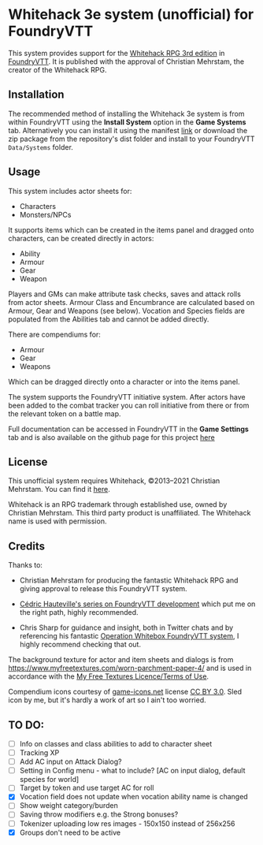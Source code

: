 # Whitehack 3e system (unofficial) for FoundryVTT

This system provides support for the [Whitehack RPG 3rd edition](https://whitehackrpg.wordpress.com/) in [FoundryVTT](https://foundryvtt.com). It is published with the approval of Christian Mehrstam, the creator of the Whitehack RPG.

## Installation

The recommended method of installing the Whitehack 3e system is from within FoundryVTT using the **Install System** option in the **Game Systems** tab. Alternatively you can install it using the manifest [link](https://raw.githubusercontent.com/hellbrandt/foundryvtt-whitehack-3e/main/src/system.json) or download the zip package from the repository's dist folder and install to your FoundryVTT `Data/Systems` folder.

## Usage

This system includes actor sheets for:

- Characters
- Monsters/NPCs

It supports items which can be created in the items panel and dragged onto characters, can be created directly in actors:

- Ability
- Armour
- Gear
- Weapon

Players and GMs can make attribute task checks, saves and attack rolls from actor sheets. Armour Class and Encumbrance are calculated based on Armour, Gear and Weapons (see below). Vocation and Species fields are populated from the Abilities tab and cannot be added directly.

There are compendiums for:

- Armour
- Gear
- Weapons

Which can be dragged directly onto a character or into the items panel.

The system supports the FoundryVTT initiative system. After actors have been added to the combat tracker you can roll initiative from there or from the relevant token on a battle map.

Full documentation can be accessed in FoundryVTT in the **Game Settings** tab and is also available on the github page for this project [here](https://neilbenson.github.io/foundryvtt-whitehack-3e/)

## License

This unofficial system requires Whitehack, &copy;2013&ndash;2021 Christian Mehrstam. You can find it [here](https://whitehackrpg.wordpress.com).

Whitehack is an RPG trademark through established use, owned by Christian Mehrstam. This third party product is unaffiliated. The Whitehack name is used with permission.

## Credits

Thanks to:

- Christian Mehrstam for producing the fantastic Whitehack RPG and giving approval to release this FoundryVTT system.

- [Cédric Hauteville's series on FoundryVTT development](https://www.youtube.com/playlist?list=PLFV9z59nkHDccUbRXVt623UdloPTclIrz) which put me on the right path, highly recommended.

- Chris Sharp for guidance and insight, both in Twitter chats and by referencing his fantastic [Operation Whitebox FoundryVTT system](https://github.com/chrisesharp/foundryvtt-owb/), I highly recommend checking that out.

The background texture for actor and item sheets and dialogs is from https://www.myfreetextures.com/worn-parchment-paper-4/ and is used in accordance with the [My Free Textures Licence/Terms of Use](https://www.myfreetextures.com/use-license/).

Compendium icons courtesy of [game-icons.net](https://game-icons.net) license [CC BY 3.0](http://creativecommons.org/licenses/by/3.0/). Sled icon by me, but it's hardly a work of art so I ain't too worried.

## TO DO:

- [ ] Info on classes and class abilities to add to character sheet
- [ ] Tracking XP
- [ ] Add AC input on Attack Dialog?
- [ ] Setting in Config menu - what to include? [AC on input dialog, default species for world]
- [ ] Target by token and use target AC for roll
- [x] Vocation field does not update when vocation ability name is changed
- [ ] Show weight category/burden
- [ ] Saving throw modifiers e.g. the Strong bonuses?
- [ ] Tokenizer uploading low res images - 150x150 instead of 256x256
- [x] Groups don't need to be active
